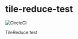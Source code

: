 # tile-reduce-test

![CircleCI](https://circleci.com/gh/jingsam/tile-reduce-test.png?circle-token=06d42114f2252cb41ffc5f55c9a334d45a02eb59)

TileReduce test
